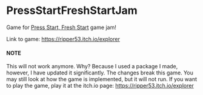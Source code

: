 # PressStartFreshStartJam
Game for [Press Start, Fresh Start](https://itch.io/jam/press-start-fresh-start) game jam!

Link to game: https://ripper53.itch.io/explorer


#### NOTE
This will not work anymore. Why? Because I used a package I made, however, I have updated it significantly. The changes break this game. You may still look at how the game is implemented, but it will not run. If you want to play the game, play it at the itch.io page: https://ripper53.itch.io/explorer
